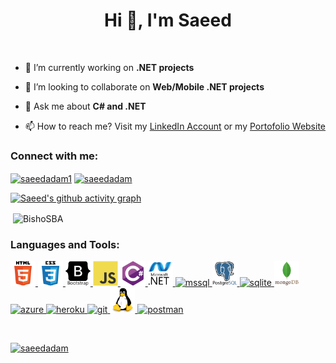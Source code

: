 <h1 align="center">Hi 👋, I'm Saeed</h1> 

<br>

- 🔭 I’m currently working on **.NET projects**

<!-- - 🌱 I’m currently learning **Full Stack Development with ASP.NET Core** -->

- 👯 I’m looking to collaborate on **Web/Mobile .NET projects**

- 💬 Ask me about **C# and .NET**

- 📫 How to reach me?  Visit my <a href="https://linkedin.com/in/saeedadam" target="_blank">LinkedIn Account</a> or my <a href="https://saeedadam.com" target="_blank">Portofolio Website</a>

<h3 align="left">Connect with me:</h3>
<p align="left">


[//]: # (<a href="https://dev.to/saeedadam" target="blank"><img align="center" src="https://raw.githubusercontent.com/rahuldkjain/github-profile-readme-generator/master/src/images/icons/Social/devto.svg" alt="saeedadam" height="30" width="40" /></a>)
  
<a href="https://twitter.com/saeedadam1" target="blank"><img align="center" src="https://raw.githubusercontent.com/rahuldkjain/github-profile-readme-generator/master/src/images/icons/Social/twitter.svg" alt="saeedadam1" height="30" width="40" /></a>
<a href="https://linkedin.com/in/saeedadam" target="blank"><img align="center" src="https://raw.githubusercontent.com/rahuldkjain/github-profile-readme-generator/master/src/images/icons/Social/linked-in-alt.svg" alt="saeedadam" height="30" width="40" /></a>
</p>

[![Saeed's github activity graph](https://github-readme-activity-graph.vercel.app/graph?username=saeedadam&bg_color=00094d&color=e3e3e3&line=5880f9&point=c7c4ee&area=true&hide_border=true)]([https://github.com/ashutosh00710/github-readme-activity-graph](https://github-readme-activity-graph.vercel.app/graph?username=saeedadam&bg_color=00094d&color=e3e3e3&line=5880f9&point=c7c4ee&area=true&hide_border=true))


<p>&nbsp;<img align="center" src="https://github-readme-streak-stats.herokuapp.com/?user=saeedadam&" alt="BishoSBA" /></p>

<h3 align="left">Languages and Tools:</h3> 
<p align="left"> 
<a href="https://www.w3.org/html/" target="_blank" rel="noreferrer"> <img src="https://raw.githubusercontent.com/devicons/devicon/master/icons/html5/html5-original-wordmark.svg" alt="html5" width="40" height="40"/> </a> <a href="https://www.w3schools.com/css/" target="_blank" rel="noreferrer"> <img src="https://raw.githubusercontent.com/devicons/devicon/master/icons/css3/css3-original-wordmark.svg" alt="css3" width="40" height="40"/> </a> <a href="https://getbootstrap.com" target="_blank" rel="noreferrer"> <img src="https://raw.githubusercontent.com/devicons/devicon/master/icons/bootstrap/bootstrap-plain-wordmark.svg" alt="bootstrap" width="40" height="40"/> </a> <a href="https://developer.mozilla.org/en-US/docs/Web/JavaScript" target="_blank" rel="noreferrer"> <img src="https://raw.githubusercontent.com/devicons/devicon/master/icons/javascript/javascript-original.svg" alt="javascript" width="40" height="40"/> </a> <!-- <a href="https://www.typescriptlang.org/" target="_blank" rel="noreferrer"> <img src="https://raw.githubusercontent.com/devicons/devicon/master/icons/typescript/typescript-original.svg" alt="typescript" width="40" height="40"/> </a> <a href="https://angular.io" target="_blank" rel="noreferrer"> <img src="https://angular.io/assets/images/logos/angular/angular.svg" alt="angular" width="40" height="40"/> </a> --> <a href="https://www.w3schools.com/cs/" target="_blank" rel="noreferrer"> <img src="https://raw.githubusercontent.com/devicons/devicon/master/icons/csharp/csharp-original.svg" alt="csharp" width="40" height="40"/> </a> <a href="https://dotnet.microsoft.com/" target="_blank" rel="noreferrer"> <img src="https://raw.githubusercontent.com/devicons/devicon/master/icons/dot-net/dot-net-original-wordmark.svg" alt="dotnet" width="40" height="40"/> </a> <!-- <a href="https://nodejs.org" target="_blank" rel="noreferrer"> <img src="https://raw.githubusercontent.com/devicons/devicon/master/icons/nodejs/nodejs-original-wordmark.svg" alt="nodejs" width="40" height="40"/> </a> --> <a href="https://www.microsoft.com/en-us/sql-server" target="_blank" rel="noreferrer"> <img src="https://www.svgrepo.com/show/303229/microsoft-sql-server-logo.svg" alt="mssql" width="40" height="40"/> </a> <a href="https://www.postgresql.org" target="_blank" rel="noreferrer"> <img src="https://raw.githubusercontent.com/devicons/devicon/master/icons/postgresql/postgresql-original-wordmark.svg" alt="postgresql" width="40" height="40"/> </a> <a href="https://www.sqlite.org/" target="_blank" rel="noreferrer"> <img src="https://www.vectorlogo.zone/logos/sqlite/sqlite-icon.svg" alt="sqlite" width="40" height="40"/> </a> <a href="https://www.mongodb.com/" target="_blank" rel="noreferrer"> <img src="https://raw.githubusercontent.com/devicons/devicon/master/icons/mongodb/mongodb-original-wordmark.svg" alt="mongodb" width="40" height="40"/> </a> <a href="https://azure.microsoft.com/en-in/" target="_blank" rel="noreferrer"> <img src="https://www.vectorlogo.zone/logos/microsoft_azure/microsoft_azure-icon.svg" alt="azure" width="40" height="40"/> </a> <a href="https://heroku.com" target="_blank" rel="noreferrer"> <img src="https://www.vectorlogo.zone/logos/heroku/heroku-icon.svg" alt="heroku" width="40" height="40"/> </a> <a href="https://git-scm.com/" target="_blank" rel="noreferrer"> <img src="https://www.vectorlogo.zone/logos/git-scm/git-scm-icon.svg" alt="git" width="40" height="40"/> </a> <a href="https://www.linux.org/" target="_blank" rel="noreferrer"> <img src="https://raw.githubusercontent.com/devicons/devicon/master/icons/linux/linux-original.svg" alt="linux" width="40" height="40"/> </a> <a href="https://postman.com" target="_blank" rel="noreferrer"> <img src="https://www.vectorlogo.zone/logos/getpostman/getpostman-icon.svg" alt="postman" width="40" height="40"/>
</p>

<!-- <p><img align="left" src="https://github-readme-stats.vercel.app/api/top-langs?username=saeedadam&show_icons=true&locale=en&layout=compact" alt="saeedadam" /></p> -->


<br/>
<p align="left"> <img src="https://komarev.com/ghpvc/?username=saeedadam&label=Profile%20views&color=0e75b6&style=flat" alt="saeedadam" /> </p>
